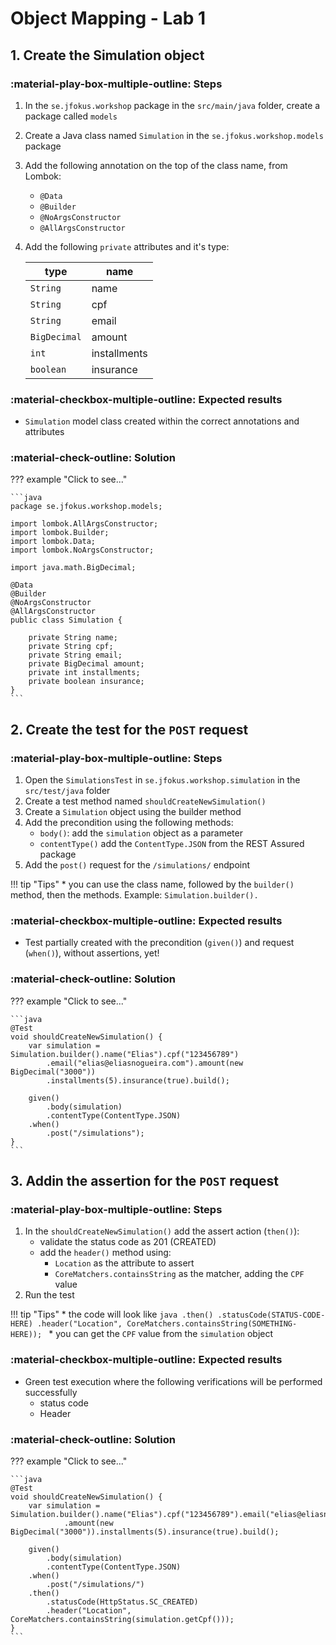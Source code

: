 # Object Mapping - Lab 1

## 1. Create the Simulation object

### :material-play-box-multiple-outline: Steps

1. In the `se.jfokus.workshop` package in the `src/main/java` folder, create a package called `models`
2. Create a Java class named `Simulation` in the `se.jfokus.workshop.models` package
3. Add the following annotation on the top of the class name, from Lombok:
    - `@Data`
    - `@Builder`
    - `@NoArgsConstructor`
    - `@AllArgsConstructor`
5. Add the following `private` attributes and it's type:
   
    | type         | name         |
    |--------------|--------------|
    | `String`     | name         |
    | `String`     | cpf          |
    | `String`     | email        |
    | `BigDecimal` | amount       |
    | `int`        | installments |
    | `boolean`    | insurance    |

### :material-checkbox-multiple-outline: Expected results

  - `Simulation` model class created within the correct annotations and attributes

### :material-check-outline: Solution

??? example "Click to see..."

    ```java
    package se.jfokus.workshop.models;

    import lombok.AllArgsConstructor;
    import lombok.Builder;
    import lombok.Data;
    import lombok.NoArgsConstructor;

    import java.math.BigDecimal;

    @Data
    @Builder
    @NoArgsConstructor
    @AllArgsConstructor
    public class Simulation {

        private String name;
        private String cpf;
        private String email;
        private BigDecimal amount;
        private int installments;
        private boolean insurance;
    }
    ```

## 2. Create the test for the `POST` request

### :material-play-box-multiple-outline: Steps

1. Open the `SimulationsTest` in `se.jfokus.workshop.simulation` in the `src/test/java` folder
2. Create a test method named `shouldCreateNewSimulation()`
3. Create a `Simulation` object using the builder method
4. Add the precondition using the following methods:
    - `body()`: add the `simulation` object as a parameter
    - `contentType()` add the `ContentType.JSON` from the REST Assured package
5. Add the `post()` request for the `/simulations/` endpoint

!!! tip "Tips"
    * you can use the class name, followed by the `builder()` method, then the methods. Example: `Simulation.builder().`


### :material-checkbox-multiple-outline: Expected results

- Test partially created with the precondition (`given()`) and request (`when()`), without assertions, yet!

### :material-check-outline: Solution

??? example "Click to see..."

    ```java
    @Test
    void shouldCreateNewSimulation() {
        var simulation = Simulation.builder().name("Elias").cpf("123456789")
            .email("elias@eliasnogueira.com").amount(new BigDecimal("3000"))
            .installments(5).insurance(true).build();

        given()
            .body(simulation)
            .contentType(ContentType.JSON)
        .when()
            .post("/simulations");
    }
    ```

## 3. Addin the assertion for the `POST` request

### :material-play-box-multiple-outline: Steps

1. In the `shouldCreateNewSimulation()` add the assert action (`then()`):
    - validate the status code as 201 (CREATED)
    - add the `header()` method using:
        - `Location` as the attribute to assert
        - `CoreMatchers.containsString` as the matcher, adding the `CPF` value
2. Run the test

!!! tip "Tips"
    * the code will look like
       ```java
       .then()
          .statusCode(STATUS-CODE-HERE)
          .header("Location", CoreMatchers.containsString(SOMETHING-HERE));
       ```
    * you can get the `CPF` value from the `simulation` object


 ### :material-checkbox-multiple-outline: Expected results

 - Green test execution where the following verifications will be performed successfully
    - status code
    - Header

### :material-check-outline: Solution

??? example "Click to see..."

    ```java
    @Test
    void shouldCreateNewSimulation() {
        var simulation = Simulation.builder().name("Elias").cpf("123456789").email("elias@eliasnogueira.com")
                .amount(new BigDecimal("3000")).installments(5).insurance(true).build();

        given()
            .body(simulation)
            .contentType(ContentType.JSON)
        .when()
            .post("/simulations/")
        .then()
            .statusCode(HttpStatus.SC_CREATED)
            .header("Location", CoreMatchers.containsString(simulation.getCpf()));
    }
    ```
